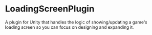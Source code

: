 # LoadingScreenPlugin
A plugin for Unity that handles the logic of showing/updating a game's loading screen so you can focus on designing and expanding it.
